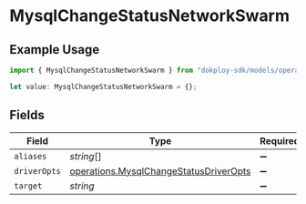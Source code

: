 # MysqlChangeStatusNetworkSwarm

## Example Usage

```typescript
import { MysqlChangeStatusNetworkSwarm } from "dokploy-sdk/models/operations";

let value: MysqlChangeStatusNetworkSwarm = {};
```

## Fields

| Field                                                                                            | Type                                                                                             | Required                                                                                         | Description                                                                                      |
| ------------------------------------------------------------------------------------------------ | ------------------------------------------------------------------------------------------------ | ------------------------------------------------------------------------------------------------ | ------------------------------------------------------------------------------------------------ |
| `aliases`                                                                                        | *string*[]                                                                                       | :heavy_minus_sign:                                                                               | N/A                                                                                              |
| `driverOpts`                                                                                     | [operations.MysqlChangeStatusDriverOpts](../../models/operations/mysqlchangestatusdriveropts.md) | :heavy_minus_sign:                                                                               | N/A                                                                                              |
| `target`                                                                                         | *string*                                                                                         | :heavy_minus_sign:                                                                               | N/A                                                                                              |
